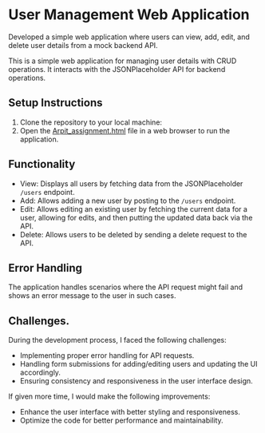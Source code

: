 # User Management Web Application
Developed a simple web application where users can view, add, edit, and delete user details from a mock backend API.

This is a simple web application for managing user details with CRUD operations. It interacts with the JSONPlaceholder API for backend operations.

## Setup Instructions

1. Clone the repository to your local machine:
2. Open the [Arpit_assignment.html](https://github.com/inquisitivearchie007/Usermanagement_App/blob/main/Arpit_assignment.html) file in a web browser to run the application.

## Functionality

- View: Displays all users by fetching data from the JSONPlaceholder `/users` endpoint.
- Add: Allows adding a new user by posting to the `/users` endpoint.
- Edit: Allows editing an existing user by fetching the current data for a user, allowing for edits, and then putting the updated data back via the API.
- Delete: Allows users to be deleted by sending a delete request to the API.

## Error Handling

The application handles scenarios where the API request might fail and shows an error message to the user in such cases.


## Challenges.


During the development process, I faced the following challenges:
- Implementing proper error handling for API requests.
- Handling form submissions for adding/editing users and updating the UI accordingly.
- Ensuring consistency and responsiveness in the user interface design.

If given more time, I would make the following improvements:
- Enhance the user interface with better styling and responsiveness.
- Optimize the code for better performance and maintainability.
